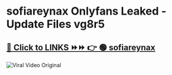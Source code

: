 
 # sofiareynax Onlyfans Leaked - Update Files vg8r5

## <h2><a href="https://clipsfans.com/sofiareynax&ref=git">🔗 Click to LINKS ⏩⏩ 👉 🟢 sofiareynax </a></h2>

<a href="https://clipsfans.com/sofiareynax&ref=git" rel="nofollow" data-target="animated-image.originalLink"><img src="https://i.ibb.co.com/xMMVF88/686577567.gif" alt="Viral Video Original" style="max-width: 100%; display: inline-block;" data-target="animated-image.originalImage"></a>

